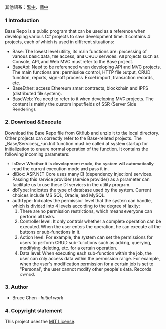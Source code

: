 其他語系：[繁中](Readme-TW.md)、[簡中](Readme-CN.md)

### 1 Introduction

Base Repo is a public program that can be used as a reference when developing various C# projects to save development time. It contains 4 projects, each of which is used in different situations:
 - Base: The lowest level utility, its main functions are: processing of various basic data, file access, and CRUD services. All projects such as Console, API, and Web MVC must refer to the Base project.
 - BaseApi: Need to be referenced when developing API and MVC projects. The main functions are: permission control, HTTP file output, CRUD function, reports, sign-off process, Excel import, transaction records, etc.
 - BaseEther: access Ethereum smart contracts, blockchain and IPFS (distributed file system).
 - BaseWeb: You need to refer to it when developing MVC projects. The content is mainly the custom input fields of SSR (Server Side Rendering).

### 2. Download & Execute
Download the Base Repo file from GitHub and unzip it to the local directory. Other projects can correctly refer to the Base-related projects. The _Base/Services/_Fun.Init function must be called at system startup for initialization to ensure normal operation of the function. It contains the following incoming parameters:
 * isDev: Whether it is development mode, the system will automatically read the current execution mode and pass it in.
 * diBox: ASP.NET Core uses many DI (dependency injection) services. Passing this service provider (service provider) as a parameter can facilitate us to use these DI services in the utility program.
 * dbType: Indicates the type of database used by the system. Current choices include MS SQL, Oracle, and MySQL.
 * authType: Indicates the permission level that the system can handle, which is divided into 4 levels according to the degree of laxity:
    1. There are no permission restrictions, which means everyone can perform all tasks.
    2. Controller level: It only controls whether a complete operation can be executed. When the user enters the operation, he can execute all the buttons or sub-functions in it.
    3. Action level: For example, the system can set the permissions for users to perform CRUD sub-functions such as adding, querying, modifying, deleting, etc. for a certain operation.
    4. Data level: When executing each sub-function within the job, the user can only access data within the permission range. For example, when the user's modification permission for a certain job is set to "Personal", the user cannot modify other people's data. Records owned.

### 3. Author

 - Bruce Chen - *Initial work*

### 4. Copyright statement

This project uses the [MIT License](https://en.wikipedia.org/wiki/MIT_License).